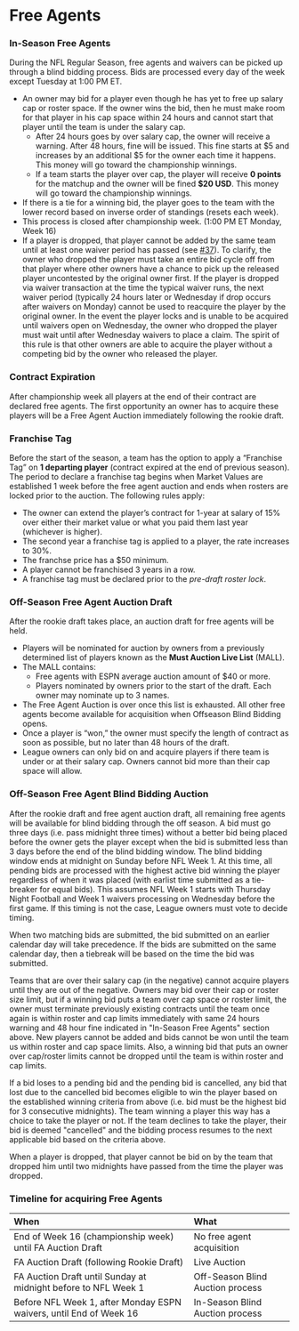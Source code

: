 # Free Agents

### In-Season Free Agents

During the NFL Regular Season, free agents and waivers can be picked up through a blind bidding process.  Bids are processed every day of the week except Tuesday at 1:00 PM ET.


* An owner may bid for a player even though he has yet to free up salary cap or roster space.  If the owner wins the bid, then he must make room for that player in his cap space within 24 hours and cannot start that player until the team is under the salary cap.
    * After 24 hours goes by over salary cap, the owner will receive a warning.  After 48 hours, fine will be issued.  This fine starts at $5 and increases by an additional $5 for the owner each time it happens.  This money will go toward the championship winnings.
    * If a team starts the player over cap, the player will receive **0 points** for the matchup and the owner will be fined **$20 USD**.  This money will go toward the championship winnings.
* If there is a tie for a winning bid, the player goes to the team with the lower record based on inverse order of standings (resets each week).
* This process is closed after championship week.  (1:00 PM ET Monday, Week 16)
* If a player is dropped, that player cannot be added by the same team until at least one waiver period has passed (see [#37](https://github.com/fffrontoffice/rules/issues/37)). To clarify, the owner who dropped the player must take an entire bid cycle off from that player where other owners have a chance to pick up the released player uncontested by the original owner first. If the player is dropped via waiver transaction at the time the typical waiver runs, the next waiver period (typically 24 hours later or Wednesday if drop occurs after waivers on Monday) cannot be used to reacquire the player by the original owner. In the event the player locks and is unable to be acquired until waivers open on Wednesday, the owner who dropped the player must wait until after Wednesday waivers to place a claim. The spirit of this rule is that other owners are able to acquire the player without a competing bid by the owner who released the player.


### Contract Expiration

After championship week all players at the end of their contract are declared free agents.  The first opportunity an owner has to acquire these players will be a Free Agent Auction immediately following the rookie draft.


### Franchise Tag

Before the start of the season, a team has the option to apply a “Franchise Tag” on **1 departing player** (contract expired at the end of previous season). The period to declare a franchise tag begins when Market Values are established 1 week before the free agent auction and ends when rosters are locked prior to the auction. The following rules apply:

* The owner can extend the player’s contract for 1-year at salary of 15% over either their market value or what you paid them last year (whichever is higher).
* The second year a franchise tag is applied to a player, the rate increases to 30%.
* The franchse price has a $50 minimum.
* A player cannot be franchised 3 years in a row.
* A franchise tag must be declared prior to the *pre-draft roster lock*.


### Off-Season Free Agent Auction Draft

After the rookie draft takes place, an auction draft for free agents will be held.

* Players will be nominated for auction by owners from a previously determined list of players known as the **Must Auction Live List** (MALL).
* The MALL contains:
  * Free agents with ESPN average auction amount of $40 or more.
  * Players nominated by owners prior to the start of the draft. Each owner may nominate up to 3 names.
* The Free Agent Auction is over once this list is exhausted. All other free agents become available for acquisition when Offseason Blind Bidding opens. 
* Once a player is “won,” the owner must specify the length of contract as soon as possible, but no later than 48 hours of the draft.
* League owners can only bid on and acquire players if there team is under or at their salary cap.  Owners cannot bid more than their cap space will allow.


### Off-Season Free Agent Blind Bidding Auction

After the rookie draft and free agent auction draft, all remaining free agents will be available for blind bidding through the off season.  A bid must go three days (i.e. pass midnight three times) without a better bid being placed before the owner gets the player except when the bid is submitted less than 3 days before the end of the blind bidding window. The blind bidding window ends at midnight on Sunday before NFL Week 1. At this time, all pending bids are processed with the highest active bid winning the player regardless of when it was placed (with earlist time submitted as a tie-breaker for equal bids). This assumes NFL Week 1 starts with Thursday Night Football and Week 1 waivers processing on Wednesday before the first game. If this timing is not the case, League owners must vote to decide timing.

When two matching bids are submitted, the bid submitted on an earlier calendar day will take precedence.  If the bids are submitted on the same calendar day, then a tiebreak will be based on the time the bid was submitted.

Teams that are over their salary cap (in the negative) cannot acquire players until they are out of the negative. Owners may bid over their cap or roster size limit, but if a winning bid puts a team over cap space or roster limit, the owner must terminate previously existing contracts until the team once again is within roster and cap limits immediately with same 24 hours warning and 48 hour fine indicated in "In-Season Free Agents" section above. New players cannot be added and bids  cannot be won until the team us within roster and cap space limits. Also, a winning bid that puts an owner over cap/roster limits cannot be dropped until the team is within roster and cap limits.

If a bid loses to a pending bid and the pending bid is cancelled, any bid that lost due to the cancelled bid becomes eligible to win the player based on the established winning criteria from above (i.e. bid must be the highest bid for 3 consecutive midnights). The team winning a player this way has a choice to take the player or not. If the team declines to take the player, their bid is deemed "cancelled" and the bidding process resumes to the next applicable bid based on the criteria above.

When a player is dropped, that player cannot be bid on by the team that dropped him until two midnights have passed from the time the player was dropped.

### Timeline for acquiring Free Agents

| When | What |
|:----|:----|
|End of Week 16 (championship week) until FA Auction Draft|No free agent acquisition|
|FA Auction Draft (following Rookie Draft)|Live Auction|
|FA Auction Draft until Sunday at midnight before to NFL Week 1|Off-Season Blind Auction process|
|Before NFL Week 1, after Monday ESPN waivers, until End of Week 16|In-Season Blind Auction process|
